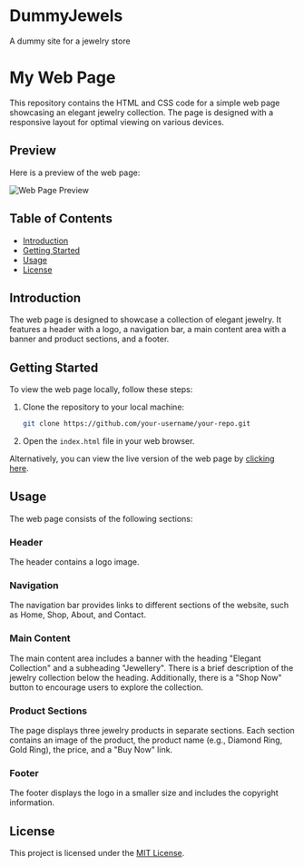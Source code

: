 # DummyJewels
A dummy site for a jewelry store
# My Web Page

This repository contains the HTML and CSS code for a simple web page showcasing an elegant jewelry collection. The page is designed with a responsive layout for optimal viewing on various devices.

## Preview

Here is a preview of the web page:

![Web Page Preview](preview.png)

## Table of Contents

- [Introduction](#introduction)
- [Getting Started](#getting-started)
- [Usage](#usage)
- [License](#license)

## Introduction

The web page is designed to showcase a collection of elegant jewelry. It features a header with a logo, a navigation bar, a main content area with a banner and product sections, and a footer.

## Getting Started

To view the web page locally, follow these steps:

1. Clone the repository to your local machine:

   ```bash
   git clone https://github.com/your-username/your-repo.git
   ```

2. Open the `index.html` file in your web browser.

Alternatively, you can view the live version of the web page by [clicking here](https://example.com).

## Usage

The web page consists of the following sections:

### Header

The header contains a logo image.

### Navigation

The navigation bar provides links to different sections of the website, such as Home, Shop, About, and Contact.

### Main Content

The main content area includes a banner with the heading "Elegant Collection" and a subheading "Jewellery". There is a brief description of the jewelry collection below the heading. Additionally, there is a "Shop Now" button to encourage users to explore the collection.

### Product Sections

The page displays three jewelry products in separate sections. Each section contains an image of the product, the product name (e.g., Diamond Ring, Gold Ring), the price, and a "Buy Now" link.

### Footer

The footer displays the logo in a smaller size and includes the copyright information.

## License

This project is licensed under the [MIT License](LICENSE).
